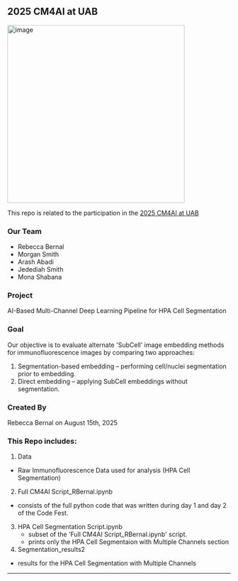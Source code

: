 2025 CM4AI at UAB
-----------------------------------------------------------------------------------------------

<img width="400" height="400" alt="image" src="https://github.com/user-attachments/assets/0f648033-7bb3-4f70-9d8f-9084a690e306" />

This repo is related to the participation in the [2025 CM4AI at UAB ](https://www.uab.edu/medicine/informatics/news-events/events/cm4ai-codefest-at-uab)

### Our Team
- Rebecca Bernal
- Morgan Smith
- Arash Abadi
- Jedediah Smith
- Mona Shabana

### Project
AI-Based Multi-Channel Deep Learning Pipeline for HPA Cell Segmentation

### Goal
Our objective is to evaluate alternate 'SubCell' image embedding methods for immunofluorescence images by comparing two approaches: 
1. Segmentation-based embedding – performing cell/nuclei segmentation prior to embedding.
2. Direct embedding – applying SubCell embeddings without segmentation.

### Created By
Rebecca Bernal on August 15th, 2025


### This Repo includes: 
1. Data
  - Raw Immunofluorescence Data used for analysis (HPA Cell Segmentation)
2. Full CM4AI Script_RBernal.ipynb
  - consists of the full python code that was written during day 1 and day 2 of the Code Fest.
3. HPA Cell Segmentation Script.ipynb
   - subset of the 'Full CM4AI Script_RBernal.ipynb' script.
   - prints only the HPA Cell Segmentaion with Multiple Channels section
4. Segmentation_results2
  - results for the HPA Cell Segmentation with Multiple Channels


-----------------------------------------------------------------------------------------------

